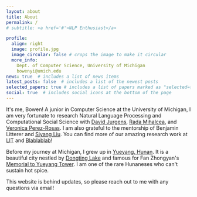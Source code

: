 ```yaml
---
layout: about
title: About
permalink: /
# subtitle: <a href='#'>NLP Enthusiast</a>

profile:
  align: right
  image: profile.jpg
  image_circular: false # crops the image to make it circular
  more_info: 
    Dept. of Computer Science, University of Michigan
    bowenyi@umich.edu
news: true  # includes a list of news items
latest_posts: false  # includes a list of the newest posts
selected_papers: true # includes a list of papers marked as "selected={true}"
social: true  # includes social icons at the bottom of the page
---
```

It's me, Bowen! A junior in Computer Science at the University of Michigan, I am very fortunate to research Natural Language Processing and Computational Social Science with [David Jurgens](https://jurgens.people.si.umich.edu/), [Rada Mihalcea](https://en.wikipedia.org/wiki/Rada_Mihalcea), and [Veronica Perez-Rosas](https://scholar.google.com/citations?user=yatiIigAAAAJ&hl=en). I am also grateful to the mentorship of Benjamin Litterer and [Siyang Liu](https://scholar.google.com/citations?user=2OjUAPUAAAAJ&hl=en). You can find more of our amazing research work at [LIT](https://lit.eecs.umich.edu/) and [Blablablab](https://blablablab.si.umich.edu/)! 

Before my journey at Michigan, I grew up in [Yueyang, Hunan](https://en.wikipedia.org/wiki/Yueyang). It is a beautiful city nestled by [Dongting Lake](https://en.wikipedia.org/wiki/Dongting_Lake) and famous for Fan Zhongyan's [Memorial to Yueyang Tower](https://zh.wikisource.org/zh-hans/%E5%B2%B3%E9%99%BD%E6%A8%93%E8%A8%98). I am one of the rare Hunaneses who can't sustain hot spice.     

This website is behind updates, so please reach out to me with any questions via email!    

<!-- Put your address / P.O. box / other info right below your picture. You can also disable any of these elements by editing `profile` property of the YAML header of your `_pages/about.md`. Edit `_bibliography/papers.bib` and Jekyll will render your [publications page](/al-folio/publications/) automatically.

Link to your social media connections, too. This theme is set up to use [Font Awesome icons](http://fortawesome.github.io/Font-Awesome/) and [Academicons](https://jpswalsh.github.io/academicons/), like the ones below. Add your Facebook, Twitter, LinkedIn, Google Scholar, or just disable all of them. -->